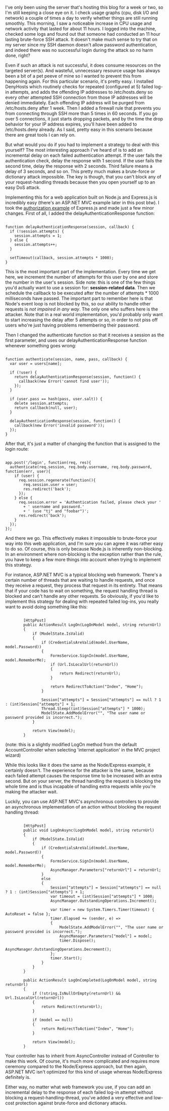 I've only been using the server that's hosting this blog for a week or two, so I'm still keeping a close eye on it. I check usage graphs (cpu, disk I/O and network) a couple of times a day to verify whether things are still running smoothly. This morning, I saw a noticeable increase in CPU usage and network activity that lasted for about 11 hours. I logged into the machine, checked some logs and found out that someone had conducted an 11 hour lasting brute-force SSH attack. It doesn't make much sense to try that on my server since my SSH daemon doesn't allow password authentication, and indeed there was no successful login during the attack so no harm done, right? 

Even if such an attack is not successful, it does consume resources on the targeted server(s). And wasteful, unnecessary resource usage has always been a bit of a pet peeve of mine so I wanted to prevent this from happening again. For this particular scenario, it's pretty easy. I installed DenyHosts which routinely checks for repeated (configured at 5) failed log-in attempts, and adds the offending IP addresses to /etc/hosts.deny so every other attempted SSH connection from those IP addresses will be denied immediately. Each offending IP address will be purged from /etc/hosts.deny after 1 week. Then I added a firewall rule that prevents you from connecting through SSH more than 5 times in 60 seconds. If you go over 5 connections, it just starts dropping packets, and by the time the drop behavior for your IP address expires, you'll have been added to /etc/hosts.deny already. As I said, pretty easy in this scenario because there are great tools I can rely on.

But what would you do if you had to implement a strategy to deal with this yourself? The most interesting approach I've heard of is to add an incremental delay on each failed authentication attempt. If the user fails the authentication check, delay the response with 1 second. If the user fails the second time, delay the response with 2 seconds. Third failure means a delay of 3 seconds, and so on. This pretty much makes a brute-force or dictionary attack impossible. The key is though, that you can't block any of your request-handling threads because then you open yourself up to an easy DoS attack.

Implementing this for a web application built on Node.js and Express.js is incredibly easy (there's an ASP.NET MVC example later in this post btw). I took the [authorization example](https://github.com/visionmedia/express/blob/master/examples/auth/app.js) of Express.js and made just a few minor changes. First of all, I added the delayAuthenticationResponse function:

<pre><code>
function delayAuthenticationResponse(session, callback) {
  if (!session.attempts) {
    session.attempts = 1; 
  } else {
    session.attempts++;
  }

  setTimeout(callback, session.attempts * 1000);
}
</code></pre>

This is the most important part of the implementation. Every time we get here, we increment the number of attempts for this user by one and store the number in the user's session. Side note: this is one of the few things you'd actually want to use a session for: **session-related data**. Then we schedule the callback to be executed after the number of attempts * 1000 milliseconds have passed. The important part to remember here is that Node's event loop is not blocked by this, so our ability to handle other requests is *not impaired in any way*. The only one who suffers here is the attacker. Note that in a real world implementation, you'd probably only want to start increasing the delay after 5 attempts or so, in order to not piss off users who're just having problems remembering their password.

Then I changed the authenticate function so that it receives a session as the first parameter, and uses our delayAuthenticationResponse function whenever something goes wrong:

<pre><code>
function authenticate(session, name, pass, callback) {
  var user = users[name];

  if (!user) {
    return delayAuthenticationResponse(session, function() {
      callback(new Error('cannot find user'));
    });
  }

  if (user.pass == hash(pass, user.salt)) {
    delete session.attempts;
    return callback(null, user);
  }

  delayAuthenticationResponse(session, function() {
    callback(new Error('invalid password'));
  });
}
</code></pre>

After that, it's just a matter of changing the function that is assigned to the login route:

<pre><code>
app.post('/login', function(req, res){
  authenticate(req.session, req.body.username, req.body.password, function(err, user){
    if (user) {
      req.session.regenerate(function(){
        req.session.user = user;
        res.redirect('back');
      });
    } else {
      req.session.error = 'Authentication failed, please check your '
        + ' username and password.'
        + ' (use &quot;tj&quot; and &quot;foobar&quot;)';
      res.redirect('back');
    }
  });
});
</code></pre>

And there we go. This effectively makes it impossible to brute-force your way into this web application, and I'm sure you can agree it was rather easy to do so. Of course, this is only because Node.js is inherently non-blocking. In an environment where non-blocking is the exception rather than the rule, you have to keep a few more things into account when trying to implement this strategy.

For instance, ASP.NET MVC is a typical blocking web framework. There's a certain number of threads that are waiting to handle requests, and once they receive a request, they process that request in its entirety. That means that if your code has to wait on something, the request handling thread is blocked and can't handle any other requests. So obviously, if you'd like to implement this strategy for dealing with repeated failed log-ins, you really want to avoid doing something like this: 

<pre><code>
        [HttpPost]
        public ActionResult LogOn(LogOnModel model, string returnUrl)
        {
            if (ModelState.IsValid)
            {
                if (CredentialsAreValid(model.UserName, model.Password))
                {
                    FormsService.SignIn(model.UserName, model.RememberMe);
                    if (Url.IsLocalUrl(returnUrl))
                    {
                        return Redirect(returnUrl);
                    }
                    
                    return RedirectToAction(&quot;Index&quot;, &quot;Home&quot;);
                }

                Session[&quot;attempts&quot;] = Session[&quot;attempts&quot;] == null ? 1 : (int)Session[&quot;attempts&quot;] + 1;
                Thread.Sleep((int)Session[&quot;attempts&quot;] * 1000);
                ModelState.AddModelError(&quot;&quot;, &quot;The user name or password provided is incorrect.&quot;);
            }

            return View(model);
        }
</code></pre>

(note: this is a slightly modified LogOn method from the default AccountController when selecting 'internet application' in the MVC project wizard)

While this looks like it does the same as the Node/Express example, it certainly doesn't. The experience for the attacker is the same, because each failed attempt causes the response time to be increased with an extra second. But on your server, the thread handling the request is blocking the whole time and is thus incapable of handling extra requests while you're making the attacker wait.

Luckily, you can use ASP.NET MVC's asynchronous controllers to provide an asynchronous implementation of an action without blocking the request handling thread:

<pre><code>
        [HttpPost]
        public void LogOnAsync(LogOnModel model, string returnUrl)
        {
            if (ModelState.IsValid)
            {
                if (CredentialsAreValid(model.UserName, model.Password))
                {
                    FormsService.SignIn(model.UserName, model.RememberMe);
                    AsyncManager.Parameters[&quot;returnUrl&quot;] = returnUrl;
                }
                else
                {
                    Session[&quot;attempts&quot;] = Session[&quot;attempts&quot;] == null ? 1 : (int)Session[&quot;attempts&quot;] + 1;
                    var timeout = (int)Session[&quot;attempts&quot;] * 1000;
                    AsyncManager.OutstandingOperations.Increment();

                    var timer = new System.Timers.Timer(timeout) { AutoReset = false };
                    timer.Elapsed += (sender, e) =&gt;
                    {
                        ModelState.AddModelError(&quot;&quot;, &quot;The user name or password provided is incorrect.&quot;);
                        AsyncManager.Parameters[&quot;model&quot;] = model;
                        timer.Dispose();
                        AsyncManager.OutstandingOperations.Decrement();
                    };
                    timer.Start();
                }
            }
        }

        public ActionResult LogOnCompleted(LogOnModel model, string returnUrl)
        {
            if (!string.IsNullOrEmpty(returnUrl) &amp;&amp; Url.IsLocalUrl(returnUrl))
            {
                return Redirect(returnUrl);
            }

            if (model == null)
            {
                return RedirectToAction(&quot;Index&quot;, &quot;Home&quot;);
            }

            return View(model);
        }
</code></pre>

Your controller has to inherit from AsyncController instead of Controller to make this work. Of course, it's much more complicated and requires more ceremony compared to the Node/Express approach, but then again, ASP.NET MVC isn't optimized for this kind of usage whereas Node/Express definitely is.

Either way, no matter what web framework you use, if you can add an incremental delay to the response of each failed log-in attempt without blocking a request-handling-thread, you've added a very effective and low-cost protection against brute-force and dictionary attacks.
